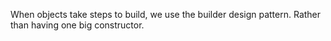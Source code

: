 When objects take steps to build, we use the builder design pattern.
Rather than having one big constructor.